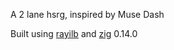 A 2 lane hsrg, inspired by Muse Dash

Built using [rayilb](https://github.com/raysan5/raylib) and
[zig](https://ziglang.org) 0.14.0

